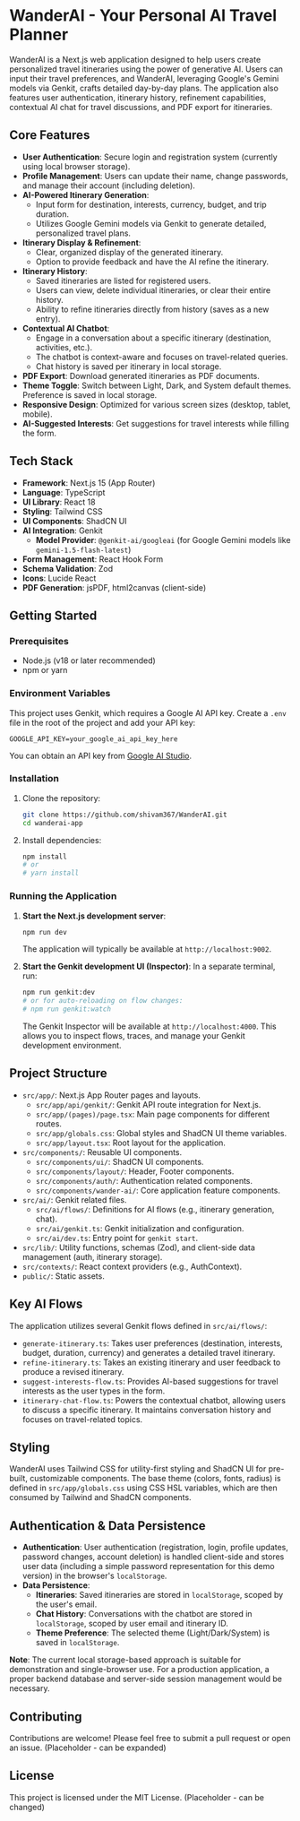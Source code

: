 
# WanderAI - Your Personal AI Travel Planner

WanderAI is a Next.js web application designed to help users create personalized travel itineraries using the power of generative AI. Users can input their travel preferences, and WanderAI, leveraging Google's Gemini models via Genkit, crafts detailed day-by-day plans. The application also features user authentication, itinerary history, refinement capabilities, contextual AI chat for travel discussions, and PDF export for itineraries.

## Core Features

*   **User Authentication**: Secure login and registration system (currently using local browser storage).
*   **Profile Management**: Users can update their name, change passwords, and manage their account (including deletion).
*   **AI-Powered Itinerary Generation**:
    *   Input form for destination, interests, currency, budget, and trip duration.
    *   Utilizes Google Gemini models via Genkit to generate detailed, personalized travel plans.
*   **Itinerary Display & Refinement**:
    *   Clear, organized display of the generated itinerary.
    *   Option to provide feedback and have the AI refine the itinerary.
*   **Itinerary History**:
    *   Saved itineraries are listed for registered users.
    *   Users can view, delete individual itineraries, or clear their entire history.
    *   Ability to refine itineraries directly from history (saves as a new entry).
*   **Contextual AI Chatbot**:
    *   Engage in a conversation about a specific itinerary (destination, activities, etc.).
    *   The chatbot is context-aware and focuses on travel-related queries.
    *   Chat history is saved per itinerary in local storage.
*   **PDF Export**: Download generated itineraries as PDF documents.
*   **Theme Toggle**: Switch between Light, Dark, and System default themes. Preference is saved in local storage.
*   **Responsive Design**: Optimized for various screen sizes (desktop, tablet, mobile).
*   **AI-Suggested Interests**: Get suggestions for travel interests while filling the form.

## Tech Stack

*   **Framework**: Next.js 15 (App Router)
*   **Language**: TypeScript
*   **UI Library**: React 18
*   **Styling**: Tailwind CSS
*   **UI Components**: ShadCN UI
*   **AI Integration**: Genkit
    *   **Model Provider**: `@genkit-ai/googleai` (for Google Gemini models like `gemini-1.5-flash-latest`)
*   **Form Management**: React Hook Form
*   **Schema Validation**: Zod
*   **Icons**: Lucide React
*   **PDF Generation**: jsPDF, html2canvas (client-side)

## Getting Started

### Prerequisites

*   Node.js (v18 or later recommended)
*   npm or yarn

### Environment Variables

This project uses Genkit, which requires a Google AI API key. Create a `.env` file in the root of the project and add your API key:

```env
GOOGLE_API_KEY=your_google_ai_api_key_here
```

You can obtain an API key from [Google AI Studio](https://aistudio.google.com/app/apikey).

### Installation

1.  Clone the repository:
    ```bash
    git clone https://github.com/shivam367/WanderAI.git
    cd wanderai-app
    ```
2.  Install dependencies:
    ```bash
    npm install
    # or
    # yarn install
    ```

### Running the Application

1.  **Start the Next.js development server**:
    ```bash
    npm run dev
    ```
    The application will typically be available at `http://localhost:9002`.

2.  **Start the Genkit development UI (Inspector)**:
    In a separate terminal, run:
    ```bash
    npm run genkit:dev
    # or for auto-reloading on flow changes:
    # npm run genkit:watch
    ```
    The Genkit Inspector will be available at `http://localhost:4000`. This allows you to inspect flows, traces, and manage your Genkit development environment.

## Project Structure

*   `src/app/`: Next.js App Router pages and layouts.
    *   `src/app/api/genkit/`: Genkit API route integration for Next.js.
    *   `src/app/(pages)/page.tsx`: Main page components for different routes.
    *   `src/app/globals.css`: Global styles and ShadCN UI theme variables.
    *   `src/app/layout.tsx`: Root layout for the application.
*   `src/components/`: Reusable UI components.
    *   `src/components/ui/`: ShadCN UI components.
    *   `src/components/layout/`: Header, Footer components.
    *   `src/components/auth/`: Authentication related components.
    *   `src/components/wander-ai/`: Core application feature components.
*   `src/ai/`: Genkit related files.
    *   `src/ai/flows/`: Definitions for AI flows (e.g., itinerary generation, chat).
    *   `src/ai/genkit.ts`: Genkit initialization and configuration.
    *   `src/ai/dev.ts`: Entry point for `genkit start`.
*   `src/lib/`: Utility functions, schemas (Zod), and client-side data management (auth, itinerary storage).
*   `src/contexts/`: React context providers (e.g., AuthContext).
*   `public/`: Static assets.

## Key AI Flows

The application utilizes several Genkit flows defined in `src/ai/flows/`:

*   `generate-itinerary.ts`: Takes user preferences (destination, interests, budget, duration, currency) and generates a detailed travel itinerary.
*   `refine-itinerary.ts`: Takes an existing itinerary and user feedback to produce a revised itinerary.
*   `suggest-interests-flow.ts`: Provides AI-based suggestions for travel interests as the user types in the form.
*   `itinerary-chat-flow.ts`: Powers the contextual chatbot, allowing users to discuss a specific itinerary. It maintains conversation history and focuses on travel-related topics.

## Styling

WanderAI uses Tailwind CSS for utility-first styling and ShadCN UI for pre-built, customizable components. The base theme (colors, fonts, radius) is defined in `src/app/globals.css` using CSS HSL variables, which are then consumed by Tailwind and ShadCN components.

## Authentication & Data Persistence

*   **Authentication**: User authentication (registration, login, profile updates, password changes, account deletion) is handled client-side and stores user data (including a simple password representation for this demo version) in the browser's `localStorage`.
*   **Data Persistence**:
    *   **Itineraries**: Saved itineraries are stored in `localStorage`, scoped by the user's email.
    *   **Chat History**: Conversations with the chatbot are stored in `localStorage`, scoped by user email and itinerary ID.
    *   **Theme Preference**: The selected theme (Light/Dark/System) is saved in `localStorage`.

**Note**: The current local storage-based approach is suitable for demonstration and single-browser use. For a production application, a proper backend database and server-side session management would be necessary.

## Contributing

Contributions are welcome! Please feel free to submit a pull request or open an issue. (Placeholder - can be expanded)

## License

This project is licensed under the MIT License. (Placeholder - can be changed)
